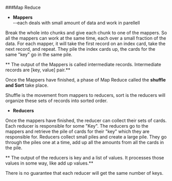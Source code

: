 ###Map Reduce

* **Mappers**  
--each deals with small amount of data and work in parellell

 Break the whole into chunks and give each chunk to one of the mappers. So all the mappers can work at the same time, each over a small fraction of the data.
 For each mapper, it will take the first record on an index card, take the next record, and repeat. They pile the index cards up, the cards for the same "key" go in the same pile.
 
 ** The output of the Mappers is called intermediate records. Intermediate records are [key, value] pair.**
 
 Once the Mappers have finished, a phase of Map Reduce called the **shuffle and Sort** take place.
 
 Shuffle is the movement from mappers to reducers, sort is the reducers will organize these sets of records into sorted order.
 
* **Reducers**

 Once the mappers have finished, the reducer can collect their sets of cards. Each reducer is responsible for some "Key". The reducers go to the mappers and retrieve the pile of cards for their "key" which they are responsible for. Reducers collect small piles and create a large pile. They go through the piles one at a time, add up all the amounts from all the cards in the pile.
 
 ** The output of the reducers is key and a list of values. It processes those values in some way, like add up values.**
 
 There is no guarantee that each reducer will get the same number of keys.